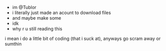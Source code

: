 - im @Tublor
- i literally just made an acount to download files
- and maybe make some
- idk
- why r u still reading this


i mean i do a little bit of coding (that i suck at), anyways go scram away or sumthin
